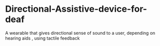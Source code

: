 # Directional-Assistive-device-for-deaf
A wearable that gives directional sense of sound to a user, depending on hearing aids , using tactile feedback

